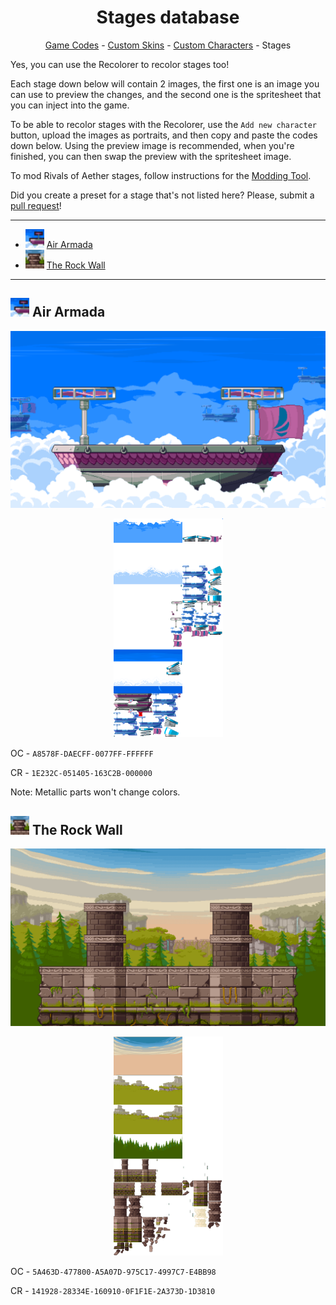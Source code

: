 <h1 align="center">Stages database</h1>

<p align="center"><a href="https://github.com/Readek/RoA-Skin-Recolorer/blob/main/Docs/Game Codes.md">Game Codes</a> - <a href="https://github.com/Readek/RoA-Skin-Recolorer/blob/main/Docs/Custom Skins.md">Custom Skins</a> - <a href="https://github.com/Readek/RoA-Skin-Recolorer/blob/main/Docs/Custom Characters.md">Custom Characters</a> - Stages</p>


Yes, you can use the Recolorer to recolor stages too!

Each stage down below will contain 2 images, the first one is an image you can use to preview the changes, and the second one is the spritesheet that you can inject into the game.

To be able to recolor stages with the Recolorer, use the `Add new character` button, upload the images as portraits, and then copy and paste the codes down below. Using the preview image is recommended, when you're finished, you can then swap the preview with the spritesheet image.

To mod Rivals of Aether stages, follow instructions for the [Modding Tool](https://gamebanana.com/tools/6958).

Did you create a preset for a stage that's not listed here? Please, submit a [pull request](https://github.com/Readek/RoA-Skin-Recolorer/pulls)!

---

- <img width="30" src="https://github.com/Readek/RoA-Skin-Recolorer/blob/main/Docs/Resources/Stages/Air%20Armada/icon.png" alt="Air Armada icon"> [Air Armada](https://github.com/Readek/RoA-Skin-Recolorer/blob/main/Docs/Stages.md#air-armada)
- <img width="30" src="https://github.com/Readek/RoA-Skin-Recolorer/blob/main/Docs/Resources/Stages/The%20Rock%20Wall/icon.png" alt="Rock Wall icon"> [The Rock Wall](https://github.com/Readek/RoA-Skin-Recolorer/blob/main/Docs/Stages.md#the-rock-wall)

---

## <img width="30" src="https://github.com/Readek/RoA-Skin-Recolorer/blob/main/Docs/Resources/Stages/Air%20Armada/icon.png" alt="Air Armada icon"> Air Armada

<p align="center">

  <img width="960" src="https://github.com/Readek/RoA-Skin-Recolorer/blob/main/Docs/Resources/Stages/Air Armada/preview.png" alt="Air Armada preview">

</p>

<p align="center">

  <img height="350" src="https://github.com/Readek/RoA-Skin-Recolorer/blob/main/Docs/Resources/Stages/Air Armada/texture.png" alt="Air Armada texture">

</p>

OC - `A8578F-DAECFF-0077FF-FFFFFF`

CR - `1E232C-051405-163C2B-000000`

Note: Metallic parts won't change colors.

## <img width="30" src="https://github.com/Readek/RoA-Skin-Recolorer/blob/main/Docs/Resources/Stages/The%20Rock%20Wall/icon.png" alt="Rock Wall icon"> The Rock Wall

<p align="center">

  <img width="960" src="https://github.com/Readek/RoA-Skin-Recolorer/blob/main/Docs/Resources/Stages/The Rock Wall/preview.png" alt="The Rock Wall preview">

</p>

<p align="center">

  <img height="350" src="https://github.com/Readek/RoA-Skin-Recolorer/blob/main/Docs/Resources/Stages/The Rock Wall/texture.png" alt="The Rock Wall texture">

</p>

OC - `5A463D-477800-A5A07D-975C17-4997C7-E4BB98`

CR - `141928-28334E-160910-0F1F1E-2A373D-1D3810`
